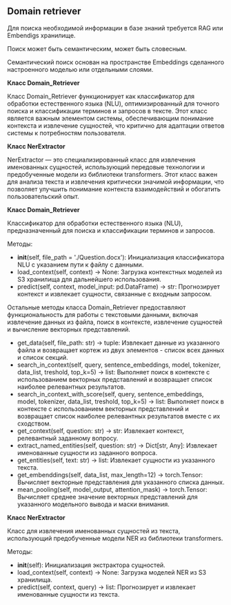 ## **Domain retriever**

Для поиска необходимой информации в базе знаний требуется RAG или Embendigs хранилище.

Поиск может быть семантическим, может быть словесным.

Семантический поиск основан на пространстве Embeddings сделанного настроенного моделью или отдельными слоями.

**Класс Domain_Retriever**

Класс Domain_Retriever функционирует как классификатор для обработки естественного языка (NLU), оптимизированный для точного поиска и классификации терминов и запросов в тексте. Этот класс является важным элементом системы, обеспечивающим понимание контекста и извлечение сущностей, что критично для адаптации ответов системы к потребностям пользователя.

**Класс NerExtractor**

NerExtractor — это специализированный класс для извлечения именованных сущностей, использующий передовые технологии и предобученные модели из библиотеки transformers. Этот класс важен для анализа текста и извлечения критически значимой информации, что позволяет улучшить понимание контекста взаимодействий и обогатить пользовательский опыт.

**Класс Domain_Retriever**

Классификатор для обработки естественного языка (NLU), предназначенный для поиска и классификации терминов и запросов.

Методы:

- __init__(self, file_path = './Question.docx'): Инициализация классификатора NLU с указанием пути к файлу с данными.
- load_context(self, context) -> None: Загрузка контекстных моделей из S3 хранилища для дальнейшего использования.
- predict(self, context, model_input: pd.DataFrame) -> str: Прогнозирует контекст и извлекает сущности, связанные с входным запросом.

Остальные методы класса Domain_Retriever предоставляют функциональность для работы с текстовыми данными, включая извлечение данных из файла, поиск в контексте, извлечение сущностей и вычисление векторных представлений.

- get_data(self, file_path: str) -> tuple: Извлекает данные из указанного файла и возвращает кортеж из двух элементов - список всех данных и список секций.
- search_in_context(self, query, sentence_embeddings, model, tokenizer, data_list, treshold, top_k=5) -> list: Выполняет поиск в контексте с использованием векторных представлений и возвращает список наиболее релевантных результатов.
- search_in_context_with_score(self, query, sentence_embeddings, model, tokenizer, data_list, treshold, top_k=5) -> list: Выполняет поиск в контексте с использованием векторных представлений и возвращает список наиболее релевантных результатов вместе с их сходством.
- get_context(self, question: str) -> str: Извлекает контекст, релевантный заданному вопросу.
- extract_named_entities(self, question: str) -> Dict[str, Any]: Извлекает именованные сущности из заданного вопроса.
- get_entities(self, text: str) -> list: Извлекает сущности из указанного текста.
- get_embenddings(self, data_list, max_length=12) -> torch.Tensor: Вычисляет векторные представления для указанного списка данных.
- mean_pooling(self, model_output, attention_mask) -> torch.Tensor: Вычисляет среднее значение векторных представлений для указанного модельного вывода и маски внимания.

**Класс NerExtractor**

Класс для извлечения именованных сущностей из текста, использующий предобученные модели NER из библиотеки transformers.

Методы:

- __init__(self): Инициализация экстрактора сущностей.
- load_context(self, context) -> None: Загрузка моделей NER из S3 хранилища.
- predict(self, context, query) -> list: Прогнозирует и извлекает именованные сущности из текста.
